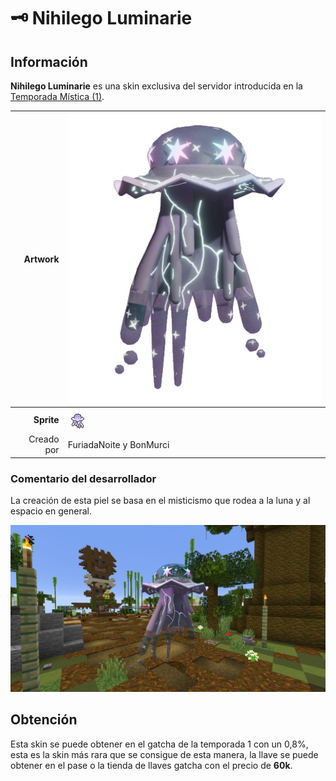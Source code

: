 # 🗝️ Nihilego Luminarie
## Información

**Nihilego Luminarie** es una skin exclusiva del servidor introducida en la [Temporada Mística (1)](./).

|                     **Artwork** | ![Artwork de Nihilego Luminarie](../../images/pokemon/temporada-1/Luminarie.png)                                                                                    |
| ------------------------------: | -------------------------------------------------------------------------------------------------------------------------------------- |
|                  **Sprite** | ![Sprite de Nihilego Luminarie](../../images/pokemon/temporada-1/luminarie-sprite.png)                                                        |                                                                                                             |
|                      Creado por | FuriadaNoite y BonMurci                                                                                                                |


### Comentario del desarrollador
La creación de esta piel se basa en el misticismo que rodea a la luna y al espacio en general.

![Vistazo en el juego a Nihilego Luminarie](../../images/pokemon/temporada-1/luminarie-formas.png)

## Obtención

Esta skin se puede obtener en el gatcha de la temporada 1 con un 0,8%, esta es la skin más rara que se consigue de esta manera, la llave se puede obtener en el pase o la tienda de llaves gatcha con el precio de **60k**.

